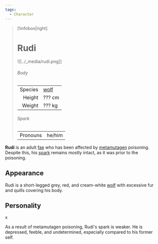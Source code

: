 ```yaml
---
tags:
  - Character
---
```

> [!infobox|right]
> # Rudi
> ![[../_media/rudi.png]]
> ###### Body
> |  |  |
> | ---: | ---- |
> | Species | [wolf](<../Æther/Species/Wolf.md>) |
> | Height | ??? cm |
> | Weight | ??? kg |
> ###### Spark
> |  |  |
> | ---: | ---- |
> | Pronouns | he/him |

**Rudi** is an adult [fae](<../Æther/Fae.md>) who has been affected by [metamutagen](<../Technology/Metamutagen.md>) poisoning. Despite this, his [spark](<../Æther/Spark.md>) remains mostly intact, as it was prior to the poisoning.

## Appearance
Rudi is a short-legged grey, red, and cream-white [wolf](<../Æther/Species/Wolf.md>) with excessive fur and quills covering his body.

## Personality
x

As a result of metamutagen poisoning, Rudi's spark is weaker. He is depressed, feeble, and undetermined, especially compared to his former self.